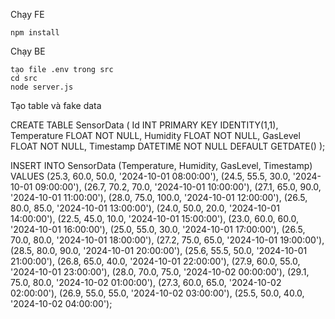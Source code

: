 Chạy FE

    npm install

Chạy BE

    tạo file .env trong src
    cd src
    node server.js



Tạo table và fake data 

CREATE TABLE SensorData (
    Id INT PRIMARY KEY IDENTITY(1,1),
    Temperature FLOAT NOT NULL,
    Humidity FLOAT NOT NULL,
    GasLevel FLOAT NOT NULL,
    Timestamp DATETIME NOT NULL DEFAULT GETDATE()
);

INSERT INTO SensorData (Temperature, Humidity, GasLevel, Timestamp) VALUES
(25.3, 60.0, 50.0, '2024-10-01 08:00:00'),
(24.5, 55.5, 30.0, '2024-10-01 09:00:00'),
(26.7, 70.2, 70.0, '2024-10-01 10:00:00'),
(27.1, 65.0, 90.0, '2024-10-01 11:00:00'),
(28.0, 75.0, 100.0, '2024-10-01 12:00:00'),
(26.5, 80.0, 85.0, '2024-10-01 13:00:00'),
(24.0, 50.0, 20.0, '2024-10-01 14:00:00'),
(22.5, 45.0, 10.0, '2024-10-01 15:00:00'),
(23.0, 60.0, 60.0, '2024-10-01 16:00:00'),
(25.0, 55.0, 30.0, '2024-10-01 17:00:00'),
(26.5, 70.0, 80.0, '2024-10-01 18:00:00'),
(27.2, 75.0, 65.0, '2024-10-01 19:00:00'),
(28.5, 80.0, 90.0, '2024-10-01 20:00:00'),
(25.6, 55.5, 50.0, '2024-10-01 21:00:00'),
(26.8, 65.0, 40.0, '2024-10-01 22:00:00'),
(27.9, 60.0, 55.0, '2024-10-01 23:00:00'),
(28.0, 70.0, 75.0, '2024-10-02 00:00:00'),
(29.1, 75.0, 80.0, '2024-10-02 01:00:00'),
(27.3, 60.0, 65.0, '2024-10-02 02:00:00'),
(26.9, 55.0, 55.0, '2024-10-02 03:00:00'),
(25.5, 50.0, 40.0, '2024-10-02 04:00:00');
